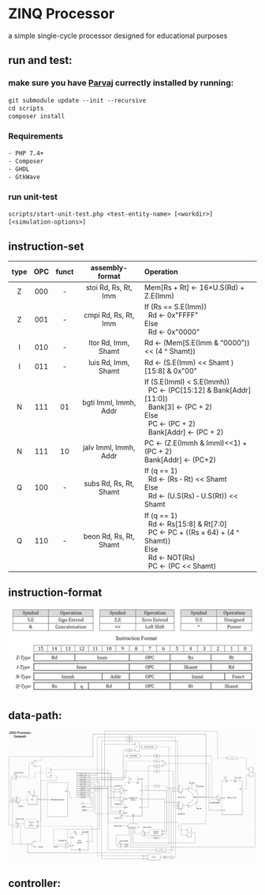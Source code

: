 # ZINQ Processor
a simple single-cycle processor designed for educational purposes

## run and test:
### make sure you have [Parvaj](https://github.com/machitgarha/parvaj) currectly installed by running:
```
git submodule update --init --recursive
cd scripts
composer install
```
### Requirements
```
- PHP 7.4+
- Composer
- GHDL
- GtkWave
```
### run unit-test
```
scripts/start-unit-test.php <test-entity-name> [<workdir>] [<simulation-options>]
```

## instruction-set
| type | OPC | funct | assembly-format | Operation |
| :--: | :-: | :---: | :-------------: | :------- |
| Z | 000 | ‐ | stoi Rd, Rs, Rt, Imm | Mem[Rs + Rt] ← 16×U.S(Rd) + Z.E(Imm) |
| Z | 001 | - | cmpi Rd, Rs, Rt, Imm | If (Rs == S.E(Imm))<br/>&nbsp;&nbsp;Rd ← 0x"FFFF"<br/>Else<br/>&nbsp;&nbsp;Rd ← 0x"0000"
| I | 010 | ‐ | ltor Rd, Imm, Shamt  | Rd ← (Mem[S.E(Imm & “0000”)) << (4 ^ Shamt))
| I | 011 | - | luis Rd, Imm, Shamt  | Rd ← (S.E(Imm) << Shamt )[15:8] & 0x"00"
| N | 111 | 01| bgti Imml, Immh, Addr | If (S.E(Imml) < S.E(Immh))<br/>&nbsp;&nbsp;PC ← (PC[15:12] & Bank[Addr][11:0])<br/>&nbsp;&nbsp;Bank[3] ← (PC + 2)<br/>Else<br/>&nbsp;&nbsp;PC ← (PC + 2)<br/>&nbsp;&nbsp;Bank[Addr] ← (PC + 2) |
| N | 111 | 10 | jalv Imml, Immh, Addr | PC ← (Z.E(Immh & Imml)<<1) + (PC + 2)<br/>Bank[Addr] ← (PC+2) |
| Q | 100 | - | subs Rd, Rs, Rt, Shamt | If (q == 1)<br/>&nbsp;&nbsp;Rd ← (Rs ‐ Rt) << Shamt<br/>Else<br/>&nbsp;&nbsp;Rd ← (U.S(Rs) ‐ U.S(Rt)) << Shamt |
Q | 110 | - | beon Rd, Rs, Rt, Shamt | If (q == 1)<br/>&nbsp;&nbsp;Rd ← Rs[15:8] & Rt[7:0]<br/>&nbsp;&nbsp;PC ← PC + ((Rs × 64) + (4 ^ Shamt))<br/>Else<br/>&nbsp;&nbsp;Rd ← NOT(Rs) <br/>&nbsp;&nbsp;PC ← (PC << Shamt) |

## instruction-format
![](about/single-cycle/instruction-format.jpg)

## data-path:
![](about/single-cycle/datapath.jpg)

## controller:
[//]: # "![](about/single-cycle/controller.jpg)"

